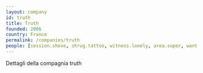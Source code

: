 ```yaml
---
layout: company
id: truth
title: Truth
founded: 2006
country: France
permalink: /companies/truth
people: [session.shove, shrug.tattoo, witness.lonely, area.super, want.copy, large.voice, horn.shop, pave.protect]
---
```


Dettagli della compagnia truth